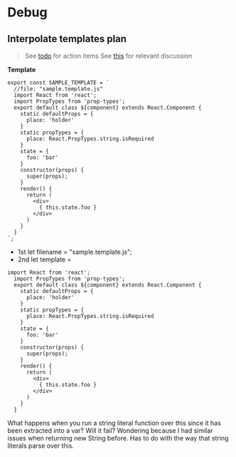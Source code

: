 # Debug

## Interpolate templates plan

> See [todo](./todo.md) for action items
> See [this](https://stackoverflow.com/questions/29182244/convert-a-string-to-a-template-string) for relevant discussion

**Template**

```
export const SAMPLE_TEMPLATE = `
  //file: "sample.template.js"
  import React from 'react';
  import PropTypes from 'prop-types';
  export default class ${component} extends React.Component {
    static defaultProps = {
      place: 'holder'
    }
    static propTypes = {
      place: React.PropTypes.string.isRequired
    }
    state = {
      foo: 'bar'
    }
    constructor(props) {
      super(props);
    }
    render() {
      return (
        <div>
          { this.state.foo }
        </div>
      )
    }
  }
`;
```

* 1st let filename = "sample.template.js";
* 2nd let template =

```
import React from 'react';
  import PropTypes from 'prop-types';
  export default class ${component} extends React.Component {
    static defaultProps = {
      place: 'holder'
    }
    static propTypes = {
      place: React.PropTypes.string.isRequired
    }
    state = {
      foo: 'bar'
    }
    constructor(props) {
      super(props);
    }
    render() {
      return (
        <div>
          { this.state.foo }
        </div>
      )
    }
  }
```

What happens when you run a string literal function over this since it has been extracted into a var? Will it fail? Wondering because I had similar issues when returning new String before. Has to do with the way that string literals parse over this.
